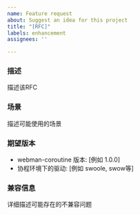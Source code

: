 ```yaml
---
name: Feature request
about: Suggest an idea for this project
title: "[RFC]"
labels: enhancement
assignees: ''

---
```


### 描述

描述该RFC

### 场景

描述可能使用的场景

### 期望版本

- webman-coroutine 版本: [例如 1.0.0]
- 协程环境下的驱动: [例如 swoole, swow等]

### 兼容信息

详细描述可能存在的不兼容问题
